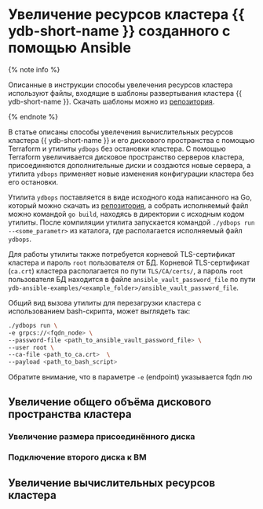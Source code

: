 # Увеличение ресурсов кластера {{ ydb-short-name }} созданного с помощью Ansible

{% note info %}

Описанные в инструкции способы увелечения ресурсов кластера используют файлы, входящие в шаблоны развертывания кластера {{ ydb-short-name }}. Скачать шаблоны можно из [репозитория](https://github.com/ydb-platform/ydb-ansible-examples).

{% endnote %}

В статье описаны способы увелечения вычислительных ресурсов кластера {{ ydb-short-name }} и его дискового пространства с помощью Terraform и утилиты `ydbops` без остановки кластера. С помощью Terraform увеличивается дисковое пространство серверов кластера, присоединяются дополнительные диски и создаются новые сервера, а утилита `ydbops` применяет новые изменения конфигурации кластера без его остановки. 

Утилита `ydbops` поставляется в виде исходного кода написанного на Go, который можно скачать из [репозитория](https://github.com/ydb-platform/ydbops), а собрать исполняемый файл можно командой `go build`, находясь в директории с исходным кодом утилиты. После компиляции утилита запускается командой `./ydbops run --<some_parametr>` из каталога, где располагается исполняемый файл `ydbops`. 

Для работы утилиты также потребуется корневой TLS-сертификат кластера и пароль `root` пользователя  от БД. Корневой TLS-сертификат (`ca.crt`) кластера располагается по пути `TLS/CA/certs/`, а пароль `root` пользователя БД находится в файле `ansible_vault_password_file` по пути `ydb-ansible-examples/<example_folder>/ansible_vault_password_file`.

Общий вид вызова утилиты для перезагрузки кластера с использованием bash-скрипта, может выглядеть так:
```bash
./ydbops run \
-e grpcs://<fqdn_node> \
--password-file <path_to_ansible_vault_password_file> \
--user root \
--ca-file <path_to_ca.crt>  \
--payload <path_to_bash_script>
``` 

Обратите внимание, что в параметре `-e` (endpoint) указывается fqdn лю

## Увеличение общего объёма дискового пространства кластера

### Увеличение размера присоединённого диска

### Подключение второго диска к ВМ

## Увеличение вычислительных ресурсов кластера
